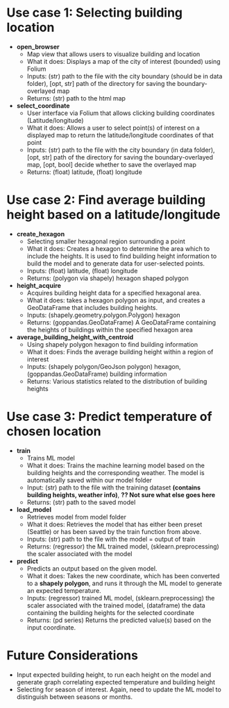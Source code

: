 # Use case 1: Selecting building location
* **open_browser**
    * Map view that allows users to visualize building and location
    * What it does: Displays a map of the city of interest (bounded) using Folium
    * Inputs: (str) path to the file with the city boundary (should be in data folder), [opt, str] path of the directory for saving the boundary-overlayed map
    * Returns: (str) path to the html map
* **select_coordinate**
    * User interface via Folium that allows clicking building coordinates (Latitude/longitude)
    * What it does: Allows a user to select point(s) of interest on a displayed map to return the latitude/longitude coordinates of that point
    * Inputs: (str) path to the file with the city boundary (in data folder), [opt, str] path of the directory for saving the boundary-overlayed map, [opt, bool] decide whether to save the overlayed map
    * Returns: (float) latitude, (float) longitude

# Use case 2: Find average building height based on a latitude/longitude
* **create_hexagon**
    * Selecting smaller hexagonal region surrounding a point
    * What it does: Creates a hexagon to determine the area which to include the heights. It is used to find building height information to build the model and to generate data for user-selected points.
    * Inputs: (float) latitude, (float) longitude
    * Returns: (polygon via shapely) hexagon shaped polygon
 * **height_acquire**
    * Acquires building height data for a specified hexagonal area.
    * What it does: takes a hexagon polygon as input, and creates a GeoDataFrame that includes building heights.
    * Inputs: (shapely.geometry.polygon.Polygon) hexagon
    * Returns: (goppandas.GeoDataFrame) A GeoDataFrame containing the heights of buildings within the specified hexagon area
* **average_building_height_with_centroid**
    * Using shapely polygon hexagon to find building information 
    * What it does: Finds the average building height within a region of interest
    * Inputs: (shapely polygon/GeoJson polygon) hexagon, (goppandas.GeoDataFrame) building information
    * Returns: Various statistics related to the distribution of building heights

# Use case 3: Predict temperature of chosen location
* **train**
    * Trains ML model
    * What it does: Trains the machine learning model based on the building heights and the corresponding weather. The model is automatically saved within our model folder
    * Input: (str) path to the file with the training dataset **(contains building heights, weather info)**, **?? Not sure what else goes here**
    * Returns: (str) path to the saved model
 * **load_model**
    * Retrieves model from model folder
    * What it does: Retrieves the model that has either been preset (Seattle) or has been saved by the train function from above.
    * Inputs: (str) path to the file with the model = output of train
    * Returns: (regressor) the ML trained model, (sklearn.preprocessing) the scaler associated with the model
 * **predict**
    * Predicts an output based on the given model.
    * What it does: Takes the new coordinate, which has been converted to a **shapely polygon**, and runs it through the ML model to generate an expected temperature.
    * Inputs: (regressor) trained ML model, (sklearn.preprocessing) the scaler associated with the trained model, (dataframe) the data containing the building heights for the selected coordinate
    * Returns: (pd series) Returns the predicted value(s) based on the input coordinate.

# Future Considerations
* Input expected building height, to run each height on the model and generate graph correlating expected temperature and building height
* Selecting for season of interest. Again, need to update the ML model to distinguish between seasons or months.
